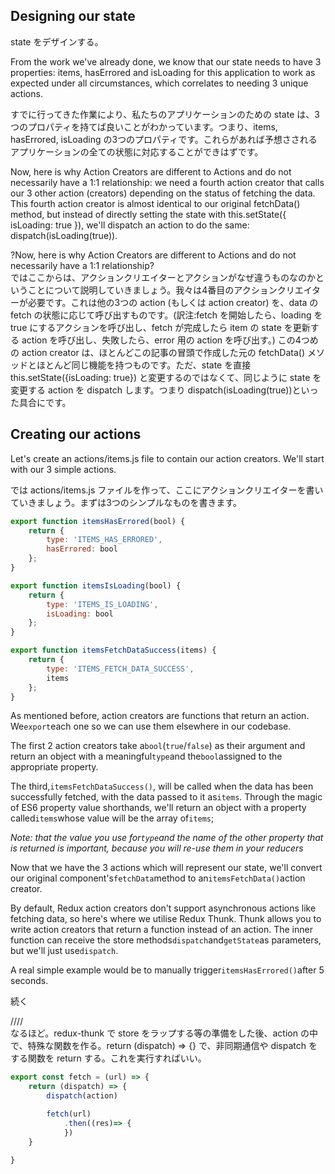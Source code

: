 ## Designing our state

state をデザインする。

From the work we've already done, we know that our state needs to have 3 properties: items, hasErrored and isLoading for this application to work as expected under all circumstances, which correlates to needing 3 unique actions.

すでに行ってきた作業により、私たちのアプリケーションのための state は、3つのプロパティを持てば良いことがわかっています。つまり、items, hasErrored, isLoading の3つのプロパティです。これらがあれば予想さされるアプリケーションの全ての状態に対応することができはずです。

Now, here is why Action Creators are different to Actions and do not necessarily have a 1:1 relationship: we need a fourth action creator that calls our 3 other action \(creators\) depending on the status of fetching the data. This fourth action creator is almost identical to our original fetchData\(\) method, but instead of directly setting the state with this.setState\({ isLoading: true }\), we'll dispatch an action to do the same: dispatch\(isLoading\(true\)\).

?Now, here is why Action Creators are different to Actions and do not necessarily have a 1:1 relationship?   
ではここからは、アクションクリエイターとアクションがなぜ違うものなのかということについて説明していきましょう。我々は4番目のアクションクリエイターが必要です。これは他の3つの action \(もしくは  action creator\) を、data の fetch の状態に応じて呼び出すものです。\(訳注:fetch を開始したら、loading を true にするアクションを呼び出し、fetch が完成したら item の state を更新する action を呼び出し、失敗したら、error 用の action を呼び出す。\) この4つめの action creator は、ほとんどこの記事の冒頭で作成した元の fetchData\(\) メソッドとほとんど同じ機能を持つものです。ただ、state を直接 this.setState\({isLoading: true}\) と変更するのではなくて、同じように state を変更する action を dispatch します。つまり dispatch\(isLoading\(true\)\)といった具合にです。

## Creating our actions

Let's create an actions/items.js file to contain our action creators. We'll start with our 3 simple actions.

では actions/items.js ファイルを作って、ここにアクションクリエイターを書いていきましょう。まずは3つのシンプルなものを書きます。

```js
export function itemsHasErrored(bool) {
    return {
        type: 'ITEMS_HAS_ERRORED',
        hasErrored: bool
    };
}

export function itemsIsLoading(bool) {
    return {
        type: 'ITEMS_IS_LOADING',
        isLoading: bool
    };
}

export function itemsFetchDataSuccess(items) {
    return {
        type: 'ITEMS_FETCH_DATA_SUCCESS',
        items
    };
}
```

As mentioned before, action creators are functions that return an action. We`export`each one so we can use them elsewhere in our codebase.

The first 2 action creators take a`bool`\(`true`/`false`\) as their argument and return an object with a meaningful`type`and the`bool`assigned to the appropriate property.

The third,`itemsFetchDataSuccess()`, will be called when the data has been successfully fetched, with the data passed to it as`items`. Through the magic of ES6 property value shorthands, we'll return an object with a property called`items`whose value will be the array of`items`;

_Note: that the value you use for`type`and the name of the other property that is returned is important, because you will re-use them in your reducers_

Now that we have the 3 actions which will represent our state, we'll convert our original component's`fetchData`method to an`itemsFetchData()`action creator.

By default, Redux action creators don't support asynchronous actions like fetching data, so here's where we utilise Redux Thunk. Thunk allows you to write action creators that return a function instead of an action. The inner function can receive the store methods`dispatch`and`getState`as parameters, but we'll just use`dispatch`.

A real simple example would be to manually trigger`itemsHasErrored()`after 5 seconds.



続く

////  
なるほど。redux-thunk で store をラップする等の準備をした後、action の中で、特殊な関数を作る。return \(dispatch\) =&gt; {} で、非同期通信や dispatch をする関数を return する。これを実行すればいい。

```js
export const fetch = (url) => {
    return (dispatch) => {
        dispatch(action)

        fetch(url)
            .then((res)=> {
            })
    }

}
```



